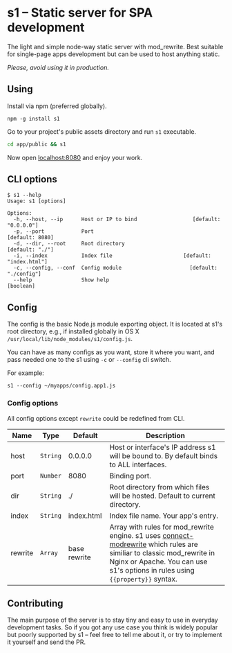 # s1 – Static server for SPA development

The light and simple node-way static server with mod_rewrite.
Best suitable for single-page apps development but can be used to host anything static.

*Please, avoid using it in production.*


## Using

Install via npm (preferred globally).

```
npm -g install s1
```

Go to your project's public assets directory and run `s1` executable.

```sh
cd app/public && s1
```

Now open [localhost:8080](http://localhost:8080/) and enjoy your work.


## CLI options

```
$ s1 --help
Usage: s1 [options]

Options:
  -h, --host, --ip      Host or IP to bind                  [default: "0.0.0.0"]
  -p, --port            Port                                     [default: 8080]
  -d, --dir, --root     Root directory                           [default: "./"]
  -i, --index           Index file                       [default: "index.html"]
  -c, --config, --conf  Config module                      [default: "./config"]
  --help                Show help                                      [boolean]
```


## Config

The config is the basic Node.js module exporting object.
It is located at s1's root directory, e.g., if installed globally in OS X `/usr/local/lib/node_modules/s1/config.js`.

You can have as many configs as you want, store it where you want, and pass needed one to the s1 using `-c` or `--config` cli switch.

For example:

```
s1 --config ~/myapps/config.app1.js
```

### Config options

All config options except `rewrite` could be redefined from CLI.

Name    | Type     | Default      | Description
--------|----------|--------------|------------
host    | `String` | 0.0.0.0      | Host or interface's IP address s1 will be bound to. By default binds to ALL interfaces.
port    | `Number` | 8080         | Binding port.
dir     | `String` | ./           | Root directory from which files will be hosted. Default to current directory.
index   | `String` | index.html   | Index file name. Your app's entry.
rewrite | `Array`  | base rewrite | Array with rules for mod_rewrite engine. s1 uses [connect-modrewrite](https://github.com/tinganho/connect-modrewrite) which rules are similiar to classic mod_rewrite in Nginx or Apache. You can use s1's options in rules using `{{property}}` syntax.

## Contributing

The main purpose of the server is to stay tiny and easy to use in everyday development tasks. So if you got any use case you think is widely popular but poorly supported by s1 – feel free to tell me about it, or try to implement it yourself and send the PR.
